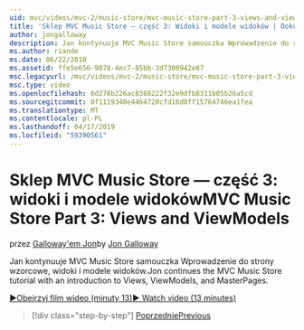```yaml
---
uid: mvc/videos/mvc-2/music-store/mvc-music-store-part-3-views-and-viewmodels
title: 'Sklep MVC Music Store — część 3: Widoki i modele widoków | Dokumentacja firmy Microsoft'
author: jongalloway
description: Jan kontynuuje MVC Music Store samouczka Wprowadzenie do strony wzorcowe, widoki i modele widoków.
ms.author: riande
ms.date: 06/22/2010
ms.assetid: ffe5e656-9078-4ec7-85bb-3d7300942e87
msc.legacyurl: /mvc/videos/mvc-2/music-store/mvc-music-store-part-3-views-and-viewmodels
msc.type: video
ms.openlocfilehash: 6d278b226ac8388222f32e9dfb8311b05b26a5cd
ms.sourcegitcommit: 0f1119340e4464720cfd16d0ff15764746ea1fea
ms.translationtype: MT
ms.contentlocale: pl-PL
ms.lasthandoff: 04/17/2019
ms.locfileid: "59390561"
---
```

# <a name="mvc-music-store-part-3-views-and-viewmodels"></a><span data-ttu-id="3d18c-103">Sklep MVC Music Store — część 3: widoki i modele widoków</span><span class="sxs-lookup"><span data-stu-id="3d18c-103">MVC Music Store Part 3: Views and ViewModels</span></span>

<span data-ttu-id="3d18c-104">przez [Galloway'em Jon](https://github.com/jongalloway)</span><span class="sxs-lookup"><span data-stu-id="3d18c-104">by [Jon Galloway](https://github.com/jongalloway)</span></span>

<span data-ttu-id="3d18c-105">Jan kontynuuje MVC Music Store samouczka Wprowadzenie do strony wzorcowe, widoki i modele widoków.</span><span class="sxs-lookup"><span data-stu-id="3d18c-105">Jon continues the MVC Music Store tutorial with an introduction to Views, ViewModels, and MasterPages.</span></span>

[<span data-ttu-id="3d18c-106">&#9654;Obejrzyj film wideo (minuty 13)</span><span class="sxs-lookup"><span data-stu-id="3d18c-106">&#9654; Watch video (13 minutes)</span></span>](https://channel9.msdn.com/Blogs/ASP-NET-Site-Videos/mvc-music-store-part-3-views-and-viewmodels)

> [!div class="step-by-step"]
> [<span data-ttu-id="3d18c-107">Poprzednie</span><span class="sxs-lookup"><span data-stu-id="3d18c-107">Previous</span></span>](mvc-music-store-part-2-controllers.md)
